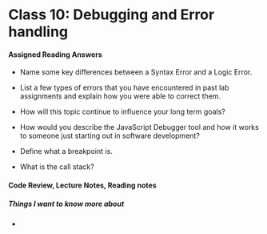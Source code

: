 # Class 10: Debugging and Error handling


#### Assigned Reading Answers

- Name some key differences between a Syntax Error and a Logic Error.

>

- List a few types of errors that you have encountered in past lab assignments and explain how you were able to correct them.

>

- How will this topic continue to influence your long term goals?

>

- How would you describe the JavaScript Debugger tool and how it works to someone just starting out in software development?

>

- Define what a breakpoint is.

>

- What is the call stack?

>


#### Code Review, Lecture Notes, Reading notes



##### Things I want to know more about

- 